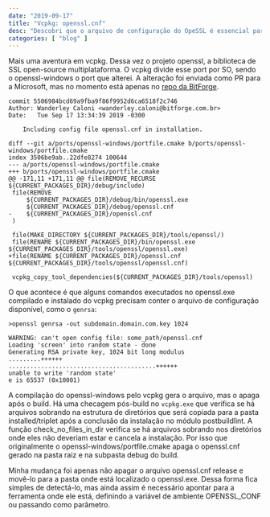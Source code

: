 ```yaml
---
date: "2019-09-17"
title: "Vcpkg: openssl.cnf"
desc: "Descobri que o arquivo de configuração do OpeSSL é essencial para alguns comandos, e o vcpkg, apesar de gerá-lo, não o instala."
categories: [ "blog" ]
---
```

Mais uma aventura em vcpkg. Dessa vez o projeto openssl, a biblioteca de SSL open-source multiplataforma. O vcpkg divide esse port por SO, sendo o openssl-windows o port que alterei. A alteração foi enviada como PR para a Microsoft, mas no momento está apenas no [repo da BitForge](https://github.com/bitforgebr/vcpkg/commit/5506984bcd69a9fba9f86f9952d6ca6518f2c746).

```
commit 5506984bcd69a9fba9f86f9952d6ca6518f2c746
Author: Wanderley Caloni <wanderley.caloni@bitforge.com.br>
Date:   Tue Sep 17 13:34:39 2019 -0300

    Including config file openssl.cnf in installation.

diff --git a/ports/openssl-windows/portfile.cmake b/ports/openssl-windows/portfile.cmake
index 3506be9ab..22dfe8274 100644
--- a/ports/openssl-windows/portfile.cmake
+++ b/ports/openssl-windows/portfile.cmake
@@ -171,11 +171,11 @@ file(REMOVE_RECURSE ${CURRENT_PACKAGES_DIR}/debug/include)
 file(REMOVE
     ${CURRENT_PACKAGES_DIR}/debug/bin/openssl.exe
     ${CURRENT_PACKAGES_DIR}/debug/openssl.cnf
-    ${CURRENT_PACKAGES_DIR}/openssl.cnf
 )

 file(MAKE_DIRECTORY ${CURRENT_PACKAGES_DIR}/tools/openssl/)
 file(RENAME ${CURRENT_PACKAGES_DIR}/bin/openssl.exe ${CURRENT_PACKAGES_DIR}/tools/openssl/openssl.exe)
+file(RENAME ${CURRENT_PACKAGES_DIR}/openssl.cnf ${CURRENT_PACKAGES_DIR}/tools/openssl/openssl.cnf)

 vcpkg_copy_tool_dependencies(${CURRENT_PACKAGES_DIR}/tools/openssl)
 ```

 O que acontece é que alguns comandos executados no openssl.exe compilado e instalado do vcpkg precisam conter o arquivo de configuração disponível, como o `genrsa`:

 ```
>openssl genrsa -out subdomain.domain.com.key 1024

WARNING: can't open config file: some_path/openssl.cnf
Loading 'screen' into random state - done
Generating RSA private key, 1024 bit long modulus
.........++++++
.........................................++++++
unable to write 'random state'
e is 65537 (0x10001)
```

A compilação do openssl-windows pelo vcpkg gera o arquivo, mas o apaga após o build. Há uma checagem pós-build no `vcpkg.exe` que verifica se há arquivos sobrando na estrutura de diretórios que será copiada para a pasta installed/triplet após a conclusão da instalação no módulo postbuildlint. A função check_no_files_in_dir verifica se há arquivos sobrando nos diretórios onde eles não deveriam estar e cancela a instalação. Por isso que originalmente o openssl-windows/portfile.cmake apaga o openssl.cnf gerado na pasta raiz e na subpasta debug do build.

Minha mudança foi apenas não apagar o arquivo openssl.cnf release e movê-lo para a pasta onde está localizado o openssl.exe. Dessa forma fica simples de detectá-lo, mas ainda assim é necessário apontar para a ferramenta onde ele está, definindo a variável de ambiente OPENSSL_CONF ou passando como parâmetro.
